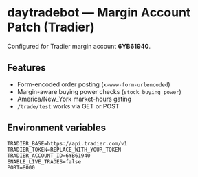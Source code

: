 
# daytradebot — Margin Account Patch (Tradier)

Configured for Tradier margin account **6YB61940**.

## Features
- Form-encoded order posting (`x-www-form-urlencoded`)
- Margin-aware buying power checks (`stock_buying_power`)
- America/New_York market-hours gating
- `/trade/test` works via GET or POST

## Environment variables
```
TRADIER_BASE=https://api.tradier.com/v1
TRADIER_TOKEN=REPLACE_WITH_YOUR_TOKEN
TRADIER_ACCOUNT_ID=6YB61940
ENABLE_LIVE_TRADES=false
PORT=8000
```
